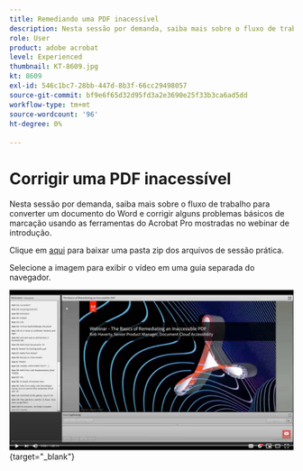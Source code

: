 ```yaml
---
title: Remediando uma PDF inacessível
description: Nesta sessão por demanda, saiba mais sobre o fluxo de trabalho para converter um documento do Word e corrigir alguns problemas básicos de marcação usando as ferramentas do Acrobat Pro mostradas no webinar de introdução
role: User
product: adobe acrobat
level: Experienced
thumbnail: KT-8609.jpg
kt: 8609
exl-id: 546c1bc7-28bb-447d-8b3f-66cc29498057
source-git-commit: bf9e6f65d32d95fd3a2e3690e25f33b3ca6ad5dd
workflow-type: tm+mt
source-wordcount: '96'
ht-degree: 0%

---
```


# Corrigir uma PDF inacessível

Nesta sessão por demanda, saiba mais sobre o fluxo de trabalho para converter um documento do Word e corrigir alguns problemas básicos de marcação usando as ferramentas do Acrobat Pro mostradas no webinar de introdução.

Clique em [aqui](../assets/accessibilitysession2.zip) para baixar uma pasta zip dos arquivos de sessão prática.

Selecione a imagem para exibir o vídeo em uma guia separada do navegador.

[![Vídeo da sessão 2](../assets/Accessibilitysession2_YT.png)](https://youtu.be/eT2IFNszNuk){target=&quot;_blank&quot;}
